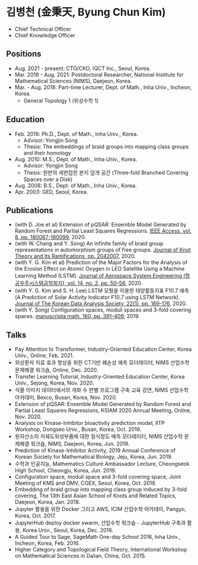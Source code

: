 # 김병천 (金秉天, Byung Chun Kim)

* Chief Technical Officer
* Chief Knowledge Officer


## Positions

* Aug. 2021 - present: CTO/CKO, IQCT Inc., Seoul, Korea.
* Mar. 2019 - Aug. 2021: Postdoctoral Researcher, National Institute for Mathematical Sciences (NIMS), Daejeon, Korea.
* Mar. - Aug. 2018: Part-time Lecturer, Dept. of Math., Inha Univ., Incheon, Korea.
  * General Topology 1 (위상수학 1)


## Education

- Feb. 2019: Ph.D., Dept. of Math., Inha Univ., Korea.
  - Advisor: Yongjin Song
  - Thesis: The embeddings of braid groups into mapping class groups and their homology
- Aug. 2010: M.S., Dept. of Math., Inha Univ., Korea.
  - Advisor: Yongjin Song
  - Thesis: 원판의 세번접힌 분지 덮개 공간 (Three-fold Branched Covering Spaces over a Disk)
- Aug. 2008: B.S., Dept. of Math., Inha Univ., Korea.
- Apr. 2003: GED, Seoul, Korea.


## Publications

* (with D. Joe et al) Extension of pQSAR: Ensemble Model Generated by Random Forest and Partial Least Squares Regressions. [IEEE Access, vol. 8, pp. 180087-180099](https://doi.org/10.1109/ACCESS.2020.3027828), 2020.
* (with W. Chang and Y. Song) An infinite family of braid group representations in automorphism groups of free groups. [Journal of Knot Theory and Its Ramifications, pp. 2042007](https://doi.org/10.1142/S0218216520420079), 2020.
* (with Y. G. Kim et al) Prediction of the Major Factors for the Analysis of the Erosion Effect on Atomic Oxygen in LEO Satellite Using a Machine Learning Method (LSTM). [Journal of Aerospace System Engineering (항공우주시스템공학회지), vol. 14, no. 2, pp. 50–56](https://doi.org/10.20910/JASE.2020.14.2.50), 2020.
* (with Y. G. Kim and S. H. Lee) LSTM 모형을 이용한 태양활동지표 F10.7 예측 (A Prediction of Solar Activity Indicator F10.7 using LSTM Network). [Journal of The Korean Data Analysis Society, 22(1), pp. 169-176](https://doi.org/10.37727/jkdas.2020.22.1.169), 2020.
* (with Y. Song) Configuration spaces, moduli spaces and 3-fold covering spaces. [manuscripta math. 160, pp. 391–409](https://doi.org/10.1007/s00229-018-1081-5), 2019.


## Talks

* Pay Attention to Transformer, Industry-Oriented Education Center, Korea Univ., Online, Feb. 2021.
* 외상환자 치료 효과 향상을 위한 CT기반 폐손상 예측 모더레이터, NIMS 산업수학 문제해결 워크숍, Online, Dec. 2020.
* Transfer Learning Tutorial, Industry-Oriented Education Center, Korea Univ., Sejong, Korea, Nov. 2020.
* 식물 이미지 데이터에서의 개화 수 판별 프로그램 구축 교육 강연, NIMS 산업수학 아카데미, Bexco, Busan, Korea, Nov. 2020.
* Extension of pQSAR: Ensemble Model Generated by Random Forest and Partial Least Squares Regressions, KSIAM 2020 Annual Meeting, Online, Nov. 2020.
* Analysis on Kinase-Inhibitor bioactivity prediction model, IITP Workshop, Dongseo Univ., Busan, Korea, Oct. 2019.
* 원자산소의 저궤도위성부품에 대한 침식정도 예측 모더레이터, NIMS 산업수학 문제해결 워크숍, NIMS, Daejeon, Korea, Jun. 2019.
* Prediction of Kinase-Inhibitor Activity, 2019 Annual Conference of Korean Society for Mathematical Biology, Jeju, Korea, Jun. 2019.
* 수학과 인공지능, Mathematics Culture Ambassador Lecture, Cheongseok High School, Cheongju, Korea, Jun. 2019.
* Configuration space, moduli space and 3-fold covering space, Joint Meeting of KMS and DMV, COEX, Seoul, Korea, Oct. 2018.
* Embedding of braid group into mapping class group induced by 3-fold covering, The 13th East Asian School of Knots and Related Topics, Daejeon, Korea, Jan. 2018.
* Jupyter 활용을 위한 Docker 그리고 AWS, ICIM 산업수학 아카데미, Pangyo, Korea, Oct. 2017.
* JupyterHub deploy docker swarm, 산업수학 워크숍 - JupyterHub 구축과 활용, Korea Univ., Seoul, Korea, Dec. 2016.
* A Guided Tour to Sage, SageMath One-day School 2016, Inha Univ., Incheon, Korea, Feb. 2016.
* Higher Category and Topological Field Theory, International Workshop on Mathematical Sciences in Dalian, China, Oct. 2015.

